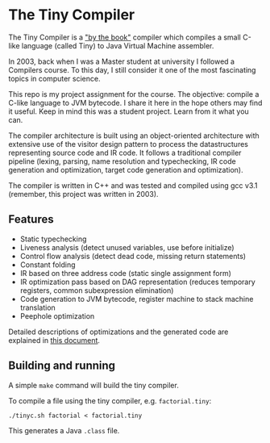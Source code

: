# The Tiny Compiler

The Tiny Compiler is a ["by the book"](https://en.wikipedia.org/wiki/Compilers:_Principles,_Techniques,_and_Tools) compiler which compiles a small C-like language (called Tiny) to Java Virtual Machine assembler.

In 2003, back when I was a Master student at university I followed a Compilers course. To this day, I still consider it one of the most fascinating topics in computer science.

This repo is my project assignment for the course. The objective: compile a C-like language to JVM bytecode. I share it here in the hope others may find it useful. Keep in mind this was a student project. Learn from it what you can.

The compiler architecture is built using an object-oriented architecture with extensive use of the visitor design pattern to process the datastructures
representing source code and IR code. It follows a traditional compiler pipeline (lexing, parsing, name resolution and typechecking, IR code generation and optimization, target code generation and optimization).

The compiler is written in C++ and was tested and compiled using gcc v3.1 (remember, this project was written in 2003).

## Features

  * Static typechecking
  * Liveness analysis (detect unused variables, use before initialize)
  * Control flow analysis (detect dead code, missing return statements)
  * Constant folding
  * IR based on three address code (static single assignment form)
  * IR optimization pass based on DAG representation (reduces temporary registers, common subexpression elimination)
  * Code generation to JVM bytecode, register machine to stack machine translation
  * Peephole optimization

Detailed descriptions of optimizations and the generated code are explained in [this document](tinyc.pdf).

## Building and running

A simple `make` command will build the tiny compiler.

To compile a file using the tiny compiler, e.g. `factorial.tiny`:

```
./tinyc.sh factorial < factorial.tiny
```

This generates a Java `.class` file.